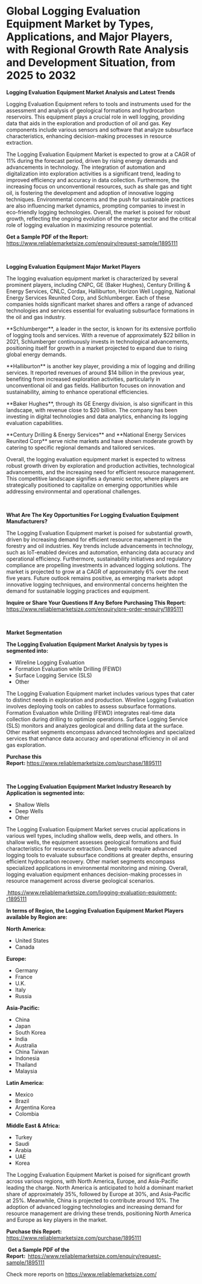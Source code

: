 <p><h1>Global Logging Evaluation Equipment Market by Types, Applications, and Major Players, with Regional Growth Rate Analysis and Development Situation, from 2025 to 2032</h1></p><p><strong>Logging Evaluation Equipment Market Analysis and Latest Trends</strong></p>
<p><p>Logging Evaluation Equipment refers to tools and instruments used for the assessment and analysis of geological formations and hydrocarbon reservoirs. This equipment plays a crucial role in well logging, providing data that aids in the exploration and production of oil and gas. Key components include various sensors and software that analyze subsurface characteristics, enhancing decision-making processes in resource extraction.</p><p>The Logging Evaluation Equipment Market is expected to grow at a CAGR of 11% during the forecast period, driven by rising energy demands and advancements in technology. The integration of automation and digitalization into exploration activities is a significant trend, leading to improved efficiency and accuracy in data collection. Furthermore, the increasing focus on unconventional resources, such as shale gas and tight oil, is fostering the development and adoption of innovative logging techniques. Environmental concerns and the push for sustainable practices are also influencing market dynamics, prompting companies to invest in eco-friendly logging technologies. Overall, the market is poised for robust growth, reflecting the ongoing evolution of the energy sector and the critical role of logging evaluation in maximizing resource potential.</p></p>
<p><strong>Get a Sample PDF of the Report:&nbsp;</strong> <a href="https://www.reliablemarketsize.com/enquiry/request-sample/1895111?utm_campaign=2773&utm_medium=2&utm_source=Github&utm_content=ia&utm_term=28032025&utm_id=logging-evaluation-equipment">https://www.reliablemarketsize.com/enquiry/request-sample/1895111</a></p>
<p>&nbsp;</p>
<p><strong>Logging Evaluation Equipment Major Market Players</strong></p>
<p><p>The logging evaluation equipment market is characterized by several prominent players, including CNPC, GE (Baker Hughes), Century Drilling & Energy Services, CNLC, Cordax, Halliburton, Horizon Well Logging, National Energy Services Reunited Corp, and Schlumberger. Each of these companies holds significant market shares and offers a range of advanced technologies and services essential for evaluating subsurface formations in the oil and gas industry.</p><p>**Schlumberger**, a leader in the sector, is known for its extensive portfolio of logging tools and services. With a revenue of approximately $22 billion in 2021, Schlumberger continuously invests in technological advancements, positioning itself for growth in a market projected to expand due to rising global energy demands.</p><p>**Halliburton** is another key player, providing a mix of logging and drilling services. It reported revenues of around $14 billion in the previous year, benefiting from increased exploration activities, particularly in unconventional oil and gas fields. Halliburton focuses on innovation and sustainability, aiming to enhance operational efficiencies.</p><p>**Baker Hughes**, through its GE Energy division, is also significant in this landscape, with revenue close to $20 billion. The company has been investing in digital technologies and data analytics, enhancing its logging evaluation capabilities.</p><p>**Century Drilling & Energy Services** and **National Energy Services Reunited Corp** serve niche markets and have shown moderate growth by catering to specific regional demands and tailored services.</p><p>Overall, the logging evaluation equipment market is expected to witness robust growth driven by exploration and production activities, technological advancements, and the increasing need for efficient resource management. This competitive landscape signifies a dynamic sector, where players are strategically positioned to capitalize on emerging opportunities while addressing environmental and operational challenges.</p></p>
<p>&nbsp;</p>
<p><strong>What Are The Key Opportunities For Logging Evaluation Equipment Manufacturers?</strong></p>
<p><p>The Logging Evaluation Equipment market is poised for substantial growth, driven by increasing demand for efficient resource management in the forestry and oil industries. Key trends include advancements in technology, such as IoT-enabled devices and automation, enhancing data accuracy and operational efficiency. Furthermore, sustainability initiatives and regulatory compliance are propelling investments in advanced logging solutions. The market is projected to grow at a CAGR of approximately 6% over the next five years. Future outlook remains positive, as emerging markets adopt innovative logging techniques, and environmental concerns heighten the demand for sustainable logging practices and equipment.</p></p>
<p><strong>Inquire or Share Your Questions If Any Before Purchasing This Report:</strong> <a href="https://www.reliablemarketsize.com/enquiry/pre-order-enquiry/1895111?utm_campaign=2773&utm_medium=2&utm_source=Github&utm_content=ia&utm_term=28032025&utm_id=logging-evaluation-equipment">https://www.reliablemarketsize.com/enquiry/pre-order-enquiry/1895111</a></p>
<p>&nbsp;</p>
<p><strong>Market Segmentation</strong></p>
<p><strong>The Logging Evaluation Equipment Market Analysis by types is segmented into:</strong></p>
<p><ul><li>Wireline Logging Evaluation</li><li>Formation Evaluation while Drilling (FEWD)</li><li>Surface Logging Service (SLS)</li><li>Other</li></ul></p>
<p><p>The Logging Evaluation Equipment market includes various types that cater to distinct needs in exploration and production. Wireline Logging Evaluation involves deploying tools on cables to assess subsurface formations. Formation Evaluation while Drilling (FEWD) integrates real-time data collection during drilling to optimize operations. Surface Logging Service (SLS) monitors and analyzes geological and drilling data at the surface. Other market segments encompass advanced technologies and specialized services that enhance data accuracy and operational efficiency in oil and gas exploration.</p></p>
<p><strong>Purchase this Report:&nbsp;</strong><a href="https://www.reliablemarketsize.com/purchase/1895111?utm_campaign=2773&utm_medium=2&utm_source=Github&utm_content=ia&utm_term=28032025&utm_id=logging-evaluation-equipment">https://www.reliablemarketsize.com/purchase/1895111</a></p>
<p>&nbsp;</p>
<p><strong>The Logging Evaluation Equipment Market Industry Research by Application is segmented into:</strong></p>
<p><ul><li>Shallow Wells</li><li>Deep Wells</li><li>Other</li></ul></p>
<p><p>The Logging Evaluation Equipment Market serves crucial applications in various well types, including shallow wells, deep wells, and others. In shallow wells, the equipment assesses geological formations and fluid characteristics for resource extraction. Deep wells require advanced logging tools to evaluate subsurface conditions at greater depths, ensuring efficient hydrocarbon recovery. Other market segments encompass specialized applications in environmental monitoring and mining. Overall, logging evaluation equipment enhances decision-making processes in resource management across diverse geological scenarios.</p></p>
<p><a href="https://www.reliablemarketsize.com/logging-evaluation-equipment-r1895111?utm_campaign=2773&utm_medium=2&utm_source=Github&utm_content=ia&utm_term=28032025&utm_id=logging-evaluation-equipment">&nbsp;https://www.reliablemarketsize.com/logging-evaluation-equipment-r1895111</a></p>
<p><strong>In terms of Region, the Logging Evaluation Equipment Market Players available by Region are:</strong></p>
<p>
    <p> <strong> North America: </strong>
        <ul>
            <li>United States</li>
            <li>Canada</li>
        </ul>
        </p> 
    <p> <strong> Europe: </strong>
        <ul>
            <li>Germany</li>
            <li>France</li>
            <li>U.K.</li>
            <li>Italy</li>
            <li>Russia</li>
        </ul>
        </p> 
    <p> <strong> Asia-Pacific: </strong>
        <ul>
            <li>China</li>
            <li>Japan</li>
            <li>South Korea</li>
            <li>India</li>
            <li>Australia</li>
            <li>China Taiwan</li>
            <li>Indonesia</li>
            <li>Thailand</li>
            <li>Malaysia</li>
        </ul>
        </p> 
    <p> <strong> Latin America: </strong>
        <ul>
            <li>Mexico</li>
            <li>Brazil</li>
            <li>Argentina Korea</li>
            <li>Colombia</li>
        </ul>
        </p> 
    <p> <strong> Middle East & Africa: </strong>
        <ul>
            <li>Turkey</li>
            <li>Saudi</li>
            <li>Arabia</li>
            <li>UAE</li>
            <li>Korea</li>
        </ul>
    </p>
    </p>
<p><p>The Logging Evaluation Equipment Market is poised for significant growth across various regions, with North America, Europe, and Asia-Pacific leading the charge. North America is anticipated to hold a dominant market share of approximately 35%, followed by Europe at 30%, and Asia-Pacific at 25%. Meanwhile, China is projected to contribute around 10%. The adoption of advanced logging technologies and increasing demand for resource management are driving these trends, positioning North America and Europe as key players in the market.</p></p>
<p><strong>Purchase this Report: </strong><a href="https://www.reliablemarketsize.com/purchase/1895111?utm_campaign=2773&utm_medium=2&utm_source=Github&utm_content=ia&utm_term=28032025&utm_id=logging-evaluation-equipment">https://www.reliablemarketsize.com/purchase/1895111</a></p>
<p>&nbsp;<strong>Get a Sample PDF of the Report:&nbsp;&nbsp;</strong><a href="https://www.reliablemarketsize.com/enquiry/request-sample/1895111?utm_campaign=2773&utm_medium=2&utm_source=Github&utm_content=ia&utm_term=28032025&utm_id=logging-evaluation-equipment">https://www.reliablemarketsize.com/enquiry/request-sample/1895111</a></p>
<p><strong></strong></p>
<p>Check more reports on <a href="https://www.reliablemarketsize.com/?utm_campaign=2773&utm_medium=2&utm_source=Github&utm_content=ia&utm_term=28032025&utm_id=logging-evaluation-equipment">https://www.reliablemarketsize.com/</a></p>